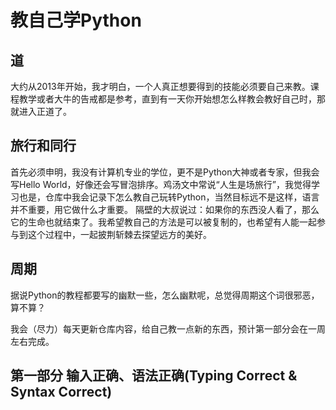 # 教自己学Python
## 道
大约从2013年开始，我才明白，一个人真正想要得到的技能必须要自己来教。课程教学或者大牛的告戒都是参考，直到有一天你开始想怎么样教会教好自己时，那就进入正道了。
## 旅行和同行
首先必须申明，我没有计算机专业的学位，更不是Python大神或者专家，但我会写Hello World，好像还会写冒泡排序。鸡汤文中常说“人生是场旅行”，我觉得学习也是，仓库中我会记录下怎么教自己玩转Python，当然目标远不是这样，语言并不重要，用它做什么才重要。
隔壁的大叔说过：如果你的东西没人看了，那么它的生命也就结束了。我希望教自己的方法是可以被复制的，也希望有人能一起参与到这个过程中，一起披荆斩棘去探望远方的美好。

## 周期
据说Python的教程都要写的幽默一些，怎么幽默呢，总觉得周期这个词很邪恶，算不算？

我会（尽力）每天更新仓库内容，给自己教一点新的东西，预计第一部分会在一周左右完成。

## 第一部分 输入正确、语法正确(Typing Correct & Syntax Correct)
